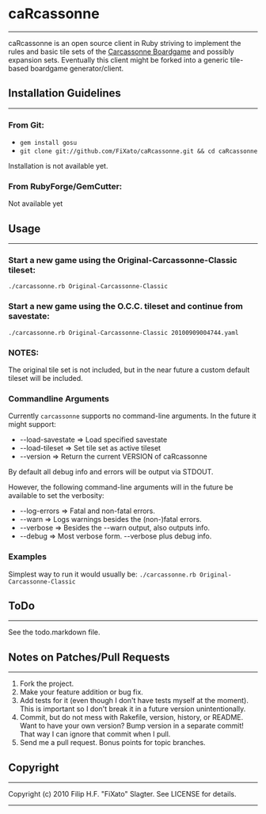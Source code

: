 # caRcassonne
******************************************************************************
caRcassonne is an open source client in Ruby striving to implement the rules 
and basic tile sets of the [Carcassonne Boardgame][1] and possibly expansion 
sets. Eventually this client might be forked into a generic tile-based 
boardgame generator/client.


## Installation Guidelines
******************************************************************************

### From Git:
* `gem install gosu`
* `git clone git://github.com/FiXato/caRcassonne.git && cd caRcassonne`

Installation is not available yet.

### From RubyForge/GemCutter:

Not available yet


## Usage
******************************************************************************

### Start a new game using the Original-Carcassonne-Classic tileset:

`./carcassonne.rb Original-Carcassonne-Classic`

### Start a new game using the O.C.C. tileset and continue from savestate:
`./carcassonne.rb Original-Carcassonne-Classic 20100909004744.yaml`

### NOTES:
The original tile set is not included, but in the near future a custom default tileset will be included.


### Commandline Arguments

Currently `carcassonne` supports no command-line arguments. 
In the future it might support:

* --load-savestate          => Load specified savestate
* --load-tileset <tile set> => Set tile set as active tileset
* --version                 => Return the current VERSION of caRcassonne

By default all debug info and errors will be output via STDOUT.

However, the following command-line arguments will in the future be available
 to set the verbosity:

* --log-errors            => Fatal and non-fatal errors.
* --warn                  => Logs warnings besides the (non-)fatal errors.
* --verbose               => Besides the --warn output, also outputs info.
* --debug                 => Most verbose form. --verbose plus debug info.

### Examples

Simplest way to run it would usually be:
`./carcassonne.rb Original-Carcassonne-Classic`


## ToDo
******************************************************************************
See the todo.markdown file.

## Notes on Patches/Pull Requests
******************************************************************************

1. Fork the project.
2. Make your feature addition or bug fix.
3. Add tests for it (even though I don't have tests myself at the moment). 
  This is important so I don't break it in a future version unintentionally.
4. Commit, but do not mess with Rakefile, version, history, or README.
  Want to have your own version? Bump version in a separate commit!
  That way I can ignore that commit when I pull.
5. Send me a pull request. Bonus points for topic branches.


## Copyright
******************************************************************************
Copyright (c) 2010 Filip H.F. "FiXato" Slagter. See LICENSE for details.


******************************************************************************
[1]: http://en.wikipedia.org/wiki/Carcassonne_%28board_game%29 (Carcassonne Boardgame Wikipedia article)